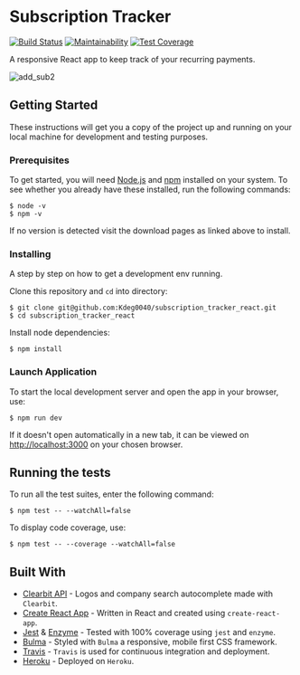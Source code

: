 # Subscription Tracker

[![Build Status](https://travis-ci.org/Kdeg0040/subscription_tracker_react.svg?branch=master)](https://travis-ci.org/Kdeg0040/subscription_tracker_react)
[![Maintainability](https://api.codeclimate.com/v1/badges/e3a7a8155159f18dea4f/maintainability)](https://codeclimate.com/github/Kdeg0040/subscription_tracker_react/maintainability)
[![Test Coverage](https://api.codeclimate.com/v1/badges/e3a7a8155159f18dea4f/test_coverage)](https://codeclimate.com/github/Kdeg0040/subscription_tracker_react/test_coverage)

A responsive React app to keep track of your recurring payments.

![add_sub2](https://user-images.githubusercontent.com/51591680/84146859-42a05500-aa54-11ea-926c-686e3219aa2b.gif)

## Getting Started

These instructions will get you a copy of the project up and running on your local machine for development and testing purposes.

### Prerequisites

To get started, you will need [Node.js](https://nodejs.org/en/) and [npm](https://www.npmjs.com/) installed on your system. To see whether you already have these installed, run the following commands:

```
$ node -v
$ npm -v
```
If no version is detected visit the download pages as linked above to install.

### Installing

A step by step on how to get a development env running.

Clone this repository and `cd` into directory:

```
$ git clone git@github.com:Kdeg0040/subscription_tracker_react.git
$ cd subscription_tracker_react
```

Install node dependencies:

```
$ npm install
```

### Launch Application

To start the local development server and open the app in your browser, use:

```
$ npm run dev
```

If it doesn't open automatically in a new tab, it can be viewed on [http://localhost:3000](http://localhost:3000/) on your chosen browser.

## Running the tests

To run all the test suites, enter the following command:

```
$ npm test -- --watchAll=false
```

To display code coverage, use:

```
$ npm test -- --coverage --watchAll=false
```

## Built With

* [Clearbit API](https://clearbit.com/developers) - Logos and company search autocomplete made with `Clearbit`.
* [Create React App](https://github.com/facebook/create-react-app) - Written in React and created using `create-react-app`.
* [Jest](https://jestjs.io/) & [Enzyme](https://github.com/enzymejs/enzyme) - Tested with 100% coverage using `jest` and `enzyme`.
* [Bulma](https://bulma.io/) - Styled with `Bulma` a responsive, mobile first CSS framework.
* [Travis](https://travis-ci.org/) - `Travis` is used for continuous integration and deployment.
* [Heroku](https://www.heroku.com/) - Deployed on `Heroku`.
